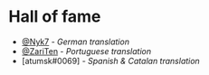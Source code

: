 # Hall of fame

- [@Nyk7](https://github.com/Nyk7) - *German translation*
- [@ZariTen](https://github.com/ZariTen) - *Portuguese translation*
- [atumsk#0069] - *Spanish & Catalan translation*